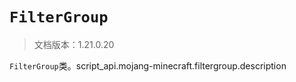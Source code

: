 # `FilterGroup`

> 文档版本：1.21.0.20

`FilterGroup`类。script_api.mojang-minecraft.filtergroup.description
